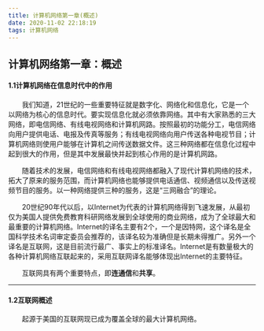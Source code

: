 ```yaml
---
title: 计算机网络第一章(概述)
date: 2020-11-02 22:18:19
tags: 计算机网络
---
```


## 计算机网络第一章：概述

#### 1.1计算机网络在信息时代中的作用

&emsp;&emsp;我们知道，21世纪的一些重要特征就是数字化、网络化和信息化，它是一个以网络为核心的信息时代。要实现信息化就必须依靠网络。其中有大家熟悉的三大网络，即电信网络、有线电视网络和计算机网路。按照最初的功能分工，电信网络向用户提供电话、电报及传真等服务；有线电视网络向用户传送各种电视节目；计算机网络则使用户能够在计算机之间传送数据文件。这三种网络都在信息化过程中起到很大的作用，但是其中发展最快并起到核心作用的是计算机网路。

&emsp;&emsp;随着技术的发展，电信网络和有线电视网络都融入了现代计算机网络的技术，拓大了原来的服务范围，而计算机网络也能够提供电话通信、视频通信以及传送视频节目的服务。以一种网络提供三种的服务，这是“三网融合”的理论。

&emsp;&emsp;20世纪90年代以后，以Internet为代表的计算机网络得到飞速发展，从最初仅为美国人提供免费教育科研网络发展到全球使用的商业网络，成为了全球最大和最重要的计算机网络。Internet的译名主要有2个，一个是因特网，这个译名是全国科学技术名词审定委员会推荐的，该译名较为准确但是长期未得推广。另外一个译名是互联网，这是目前流行最广、事实上的标准译名。Internet是有数量极大的各种计算机网络互联起来的，采用互联网译名能够体现出Internet的主要特征。

&emsp;&emsp;互联网具有两个重要特点，即**连通信**和**共享**。

---

#### 1.2互联网概述

&emsp;&emsp;起源于美国的互联网现已成为覆盖全球的最大计算机网络。







